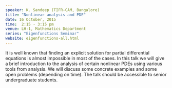```yaml
---
speaker: K. Sandeep (TIFR-CAM, Bangalore)
title: "Nonlinear analysis and PDE"
date: 16 October, 2015
time:  2:15 - 3:15 pm
venue: LH-1, Mathematics Department
series: "Eigenfunctions Seminar"
website: eigenfunctions-all.html
---
```


It is well known that finding an explicit solution for partial
differential equations is almost impossible in most of the cases. In this
talk we will give a brief introduction to the analysis of certain
nonlinear PDEs using various tools from analysis. We will discuss some
concrete examples and some open problems (depending on time).
The talk should be accessible to senior undergraduate students.
